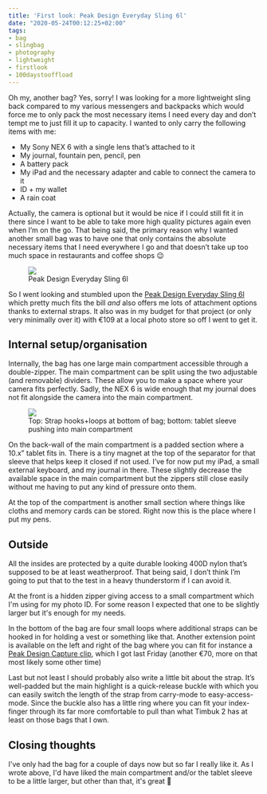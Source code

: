 ```yaml
---
title: 'First look: Peak Design Everyday Sling 6l'
date: "2020-05-24T00:12:25+02:00"
tags:
- bag
- slingbag
- photography
- lightweight
- firstlook
- 100daystooffload
---
```


Oh my, another bag? Yes, sorry! I was looking for a more lightweight sling back compared to my various messengers and backpacks which would force me to only pack the most necessary items I need every day and don’t tempt me to just fill it up to capacity. I wanted to only carry the following items with me:

- My Sony NEX 6 with a single lens that’s attached to it
- My journal, fountain pen, pencil, pen 
- A battery pack
- My iPad and the necessary adapter and cable to connect the camera to it
- ID + my wallet
- A rain coat

Actually, the camera is optional but it would be nice if I could still fit it in there since I want to be able to take more high quality pictures again even when I’m on the go. That being said, the primary reason why I wanted another small bag was to have one that only contains the absolute necessary items that I need everywhere I go and that doesn’t take up too much space in restaurants and coffee shops 😉

<figure><img src="/media/2020/3F024D0A-AA4C-4977-8ADF-7FFA51B3D638.jpeg"><figcaption>Peak Design Everyday Sling 6l</figcaption></figure>

So I went looking and stumbled upon the [Peak Design Everyday Sling 6l](https://www.peakdesign.com/products/everyday-sling) which pretty much fits the bill *and* also offers me lots of attachment options thanks to external straps. It also was in my budget for that project (or only very minimally over it) with €109 at a local photo store so off I went to get it.

## Internal setup/organisation

Internally, the bag has one large main compartment accessible through a double-zipper. The main compartment can be split using the two adjustable (and removable) dividers. These allow you to make a space where your camera fits perfectly. Sadly, the NEX 6 is wide enough that my journal does not fit alongside the camera into the main compartment.

<figure><img src="/media/2020/18CDFBE0-E33C-4B78-B645-B658898D365D.jpeg"><figcaption>Top: Strap hooks+loops at bottom of bag; bottom: tablet sleeve pushing into main compartment</figcaption></figure>

On the back-wall of the main compartment is a padded section where a 10.x” tablet fits in. There is a tiny magnet at the top of the separator for that sleeve that helps keep it closed if not used. I’ve for now put my iPad, a small external keyboard, and my journal in there. These slightly decrease the available space in the main compartment but the zippers still close easily without me having to put any kind of pressure onto them.

At the top of the compartment is another small section where things like cloths and memory cards can be stored. Right now this is the place where I put my pens.

## Outside

All the insides are protected by a quite durable looking 400D nylon that’s supposed to be at least weatherproof. That being said, I don’t think I’m going to put that to the test in a heavy thunderstorm if I can avoid it.

At the front is a hidden zipper giving access to a small compartment which I'm using for my photo ID. For some reason I expected that one to be slightly larger but it's enough for my needs.

In the bottom of the bag are four small loops where additional straps can be hooked in for holding a vest or something like that. Another extension point is available on the left and right of the bag where you can fit for instance a [Peak Design Capture clip](https://www.peakdesign.com/products/capture), which I got last Friday (another €70, more on that most likely some other time)

Last but not least I should probably also write a little bit about the strap. It’s well-padded but the main highlight is a quick-release buckle with which you can easily switch the length of the strap from carry-mode to easy-access-mode. Since the buckle also has a little ring where you can fit your index-finger through its far more comfortable to pull than what Timbuk 2 has at least on those bags that I own.


## Closing thoughts

I've only had the bag for a couple of days now but so far I really like it. As I wrote above, I'd have liked the main compartment and/or the tablet sleeve to be a little larger, but other than that, it's great 🙂

